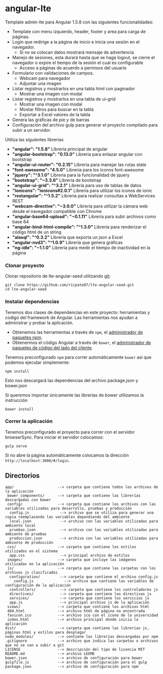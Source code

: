 # angular-lte
Template admin-lte para Angular 1.5.8 con las siguientes funcionalidades:

- Template con menu izquierdo, header, footer y area para carga de páginas.
- Login que redirige a la página de inicio e inicia una sesión en el navegador. 
  * Si no se colocan datos mostrará mensaje de advertencia
- Manejo de sesiones, esta durará hasta que se haga logout, se cierre el navegador o 
  expire el tiempo de la sesión el cual es configurable
  * Acceso a páginas de acuerdo a permisos del usuario
- Formulario con validaciones de campos.
  * Webcam para navegador
  * Adjuntar una imagen
- Listar registros y mostrarlos en una tabla html con paginador
  * Mostrar una imagen con modal
- Listar registros y mostrarlos en una tabla de ui-grid
  * Mostrar una imagen con modal
  * Mostar filtros para buscar en la tabla
  * Exportar a Excel valores de la tabla
- Genera las gráficas de pie y de barras
- Configuración del archivo gulp para generar el proyecto compilado para subir a un servidor.


Utiliza las siguientes librerias

- **"angular": "1.5.8"**  Libreria principal de angular
- **"angular-bootstrap": "0.13.0"** Libreria para enlazar angular con bootstrap
- **"angular-ui-router": "0.2.15"** Libreria para manejar las rutas state
- **"font-awesome": "4.5.0"** Libreria para los íconos font-awesome
- **"jquery": "^3.1.0"** Libreria para la funcionalidad de jquery
- **"bootstrap": "~3.3.6"** Libreria de bootstrap
- **"angular-ui-grid": "^3.2.1"** Libreria para uso de tablas de datos
- **"Ionicons": "ionicons#2.0.1"** Libreria para utilizar los íconos de ionic
- **"restangular": "^1.5.2"** Libreria para realizar consultas a WebServices REST
- **"webcam-directive": "~3.0.0"** Libreria para utilizar la cámara web desde el navegador compatible con Chrome
- **"angular-base64-upload": "~0.1.11"** Libreria para subir archivos como base 64
- **"angular-bind-html-compile": "^1.3.0"** Libreria para renderizar el código html de un string
- **"alasql": "^0.3.2"** Librería que exporta un json a Excel
- **"angular-nvd3": "^1.0.9"** Librería que genera gráficas
- **"ng-idle": "~1.1.0"** Librería para medir el tiempo de inactividad en la página 

### Clonar proyecto

Clonar repositorio de lte-angular-seed utilizando [git][git]:

```
git clone https://github.com/ricpato07/lte-angular-seed.git
cd lte-angular-seed
```

### Instalar dependencias

Tenemos dos clases de dependencias en este proyecto: herramientas y codigó del framework de Angular.
Las herramientas nos ayudan a administrar y probar la aplicación.

* Obtenemos las herramientas a través de `npm`, el [administrador de paquetes npm][npm].
* Obtenermos el código Angular a través de `bower`, el [administrador de paquetes de código del lado del cliente][bower].

Tenemos preconfigurado `npm` para correr automáticamente `bower` así que podemos ejecutar simplemente:

```
npm install
```
Esto nos descargará las dependencias del archivo package.json y bower.json

Si queremos importar únicamente las librerías de bower utilizamos la instrucción

```
bower install
```

### Correr la aplicación

Tenemos preconfigurado el proyecto para correr con el servidor browserSync. Para iniciar el servidor 
colocamos:

```
gulp serve
```
Si no abre la página automáticamente colocamos la dirección `http://localhost:3000/#/login`.



## Directorios

```
app/                    --> carpeta que contiene todos los archivos de la aplicación
 bower_components/      --> carpeta que contiene las librerías descargadas con bower
 config/                --> carpeta que contiene los archivos con las variables utilizadas para desarrollo, pruebas y producción
  config.js              --> archivo que se utiliza para generar una copia reemplazando las variables dependiendo del ambiente
  local.json             --> archivo con las variables utilizadas para ambiente local
  pruebas.json           --> archivo con las variables utilizadas para ambiente de pruebas
  produccion.json        --> archivo con las variables utilizadas para ambiente de producción
 css/                   --> carpeta que contiene los estilos utilizados en el sistema
  app.css                --> principal archivo de estilos  
 images/                --> carpeta que incluye las imágenes utilizadas en la aplicación
 js/                    --> carpeta que contiene las carpetas con los archivos js clasificados
  configuration/         --> carpeta que contiene el archivo config.js
    config.js              --> archivo que contiene las variables de configuración de la aplicación
  controllers/           --> carpeta que contiene los controladores js 
  directives/            --> carpeta que contiene las directivas js 
  services/              --> carpeta que contiene los servicios js
  app.js                 --> principal archivo js de la aplicación
 views/                 --> carpeta que contiene los archivos html     
 404.html               --> archivo html de página no encontrada
 favicon.ico            --> archivo ico con el ícono de la universidad
 index.html             --> archivo principal donde inicia la aplicación
dist/                   --> carpeta que contiene las librerias js, páginas html y estilos para desplegar
node_modules/           --> contiene las librerías descargadas por npm
.gitignore              --> archivo que indica las carpetas o archivos que no se van a subir a git 
LICENSE                 --> descripción del tipo de licencia MIT 
README.md               --> archivo LEEME
bower.json              --> archivo de configuración para bower
gulpfile.js             --> archivo de configuración para el gulp
package.json            --> archivo de configuración para npm
```


[git]: http://git-scm.com/
[bower]: http://bower.io
[npm]: https://www.npmjs.org/
[node]: http://nodejs.org
[browserSync]: https://www.browsersync.io/docs/gulp
